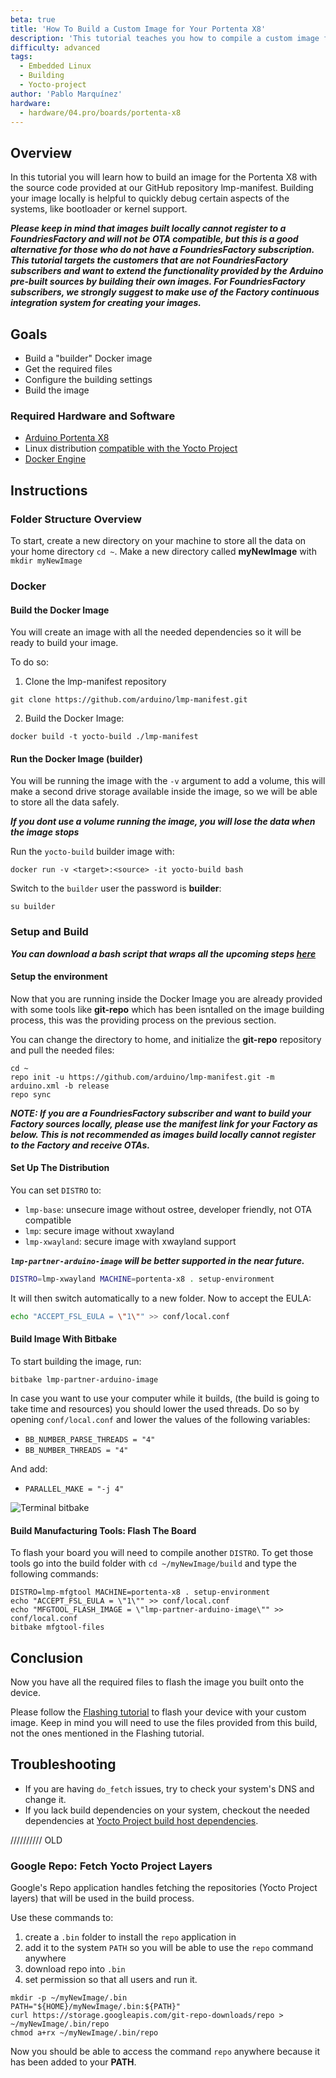 ```yaml
---
beta: true
title: 'How To Build a Custom Image for Your Portenta X8'
description: 'This tutorial teaches you how to compile a custom image for your Portenta X8'
difficulty: advanced
tags:
  - Embedded Linux
  - Building
  - Yocto-project
author: 'Pablo Marquínez'
hardware:
  - hardware/04.pro/boards/portenta-x8
---
```


## Overview

In this tutorial you will learn how to build an image for the Portenta X8 with the source code provided at our GitHub repository lmp-manifest.
Building your image locally is helpful to quickly debug certain aspects of the systems, like bootloader or kernel support.

***Please keep in mind that images built locally cannot register to a FoundriesFactory and will not be OTA compatible, but this is a good alternative for those who do not have a FoundriesFactory subscription.  This tutorial targets the customers that are not FoundriesFactory subscribers and want to extend the functionality provided by the Arduino pre-built sources by building their own images. For FoundriesFactory subscribers, we strongly suggest to make use of the Factory continuous integration system for creating your images.***

## Goals
- Build a "builder" Docker image
- Get the required files
- Configure the building settings
- Build the image

### Required Hardware and Software
- [Arduino Portenta X8](https://store.arduino.cc/portenta-x8)
- Linux distribution [compatible with the Yocto Project](https://docs.yoctoproject.org/ref-manual/system-requirements.html#supported-linux-distributions)
- [Docker Engine](https://docs.docker.com/engine/install/)

## Instructions
### Folder Structure Overview

To start, create a new directory on your machine to store all the data on your home directory `cd ~`.
Make a new directory called **myNewImage** with `mkdir myNewImage`

### Docker
#### Build the Docker Image

You will create an image with all the needed dependencies so it will be ready to build your image.

To do so:
1. Clone the lmp-manifest repository
  ```
  git clone https://github.com/arduino/lmp-manifest.git
  ```
2. Build the Docker Image:
  ```
  docker build -t yocto-build ./lmp-manifest
  ```

#### Run the Docker Image (builder)
You will be running the image with the `-v` argument to add a volume, this will make a second drive storage available inside the image, so we will be able to store all the data safely.

***If you dont use a volume running the image, you will lose the data when the image stops***

Run the `yocto-build` builder image with:
```
docker run -v <target>:<source> -it yocto-build bash
```

Switch to the `builder` user the password is **builder**:
```
su builder
```

### Setup and Build

***You can download a bash script that wraps all the upcoming steps [here](assets/portenta-x8_build.sh)***

#### Setup the environment
Now that you are running inside the Docker Image you are already provided with some tools like **git-repo** which has been isntalled on the image building process, this was the providing process on the previous section.

You can change the directory to home, and initialize the **git-repo** repository and pull the needed files:

```
cd ~
repo init -u https://github.com/arduino/lmp-manifest.git -m arduino.xml -b release
repo sync
```

***NOTE: If you are a FoundriesFactory subscriber and want to build your Factory sources locally, please use the manifest link for your Factory as below. This is not recommended as images build locally cannot register to the Factory and receive OTAs.***

#### Set Up The Distribution

You can set `DISTRO` to:
- `lmp-base`: unsecure image without ostree, developer friendly, not OTA compatible
- `lmp`: secure image without xwayland
- `lmp-xwayland`: secure image with xwayland support

***`lmp-partner-arduino-image` will be better supported in the near future.***

```bash
DISTRO=lmp-xwayland MACHINE=portenta-x8 . setup-environment
```

It will then switch automatically to a new folder.
Now to accept the EULA:

```bash
echo "ACCEPT_FSL_EULA = \"1\"" >> conf/local.conf
```

#### Build Image With Bitbake

To start building the image, run:

```
bitbake lmp-partner-arduino-image
```

In case you want to use your computer while it builds, (the build is going to take time and resources) you should lower the used threads.
Do so by opening `conf/local.conf` and lower the values of the following variables:

- `BB_NUMBER_PARSE_THREADS = "4"`
- `BB_NUMBER_THREADS = "4"`

And add:

- `PARALLEL_MAKE = "-j 4"`

![Terminal bitbake](assets/terminal_bitbake.png)

#### Build Manufacturing Tools: Flash The Board

To flash your board you will need to compile another `DISTRO`.
To get those tools go into the build folder with `cd ~/myNewImage/build` and type the following commands:

```
DISTRO=lmp-mfgtool MACHINE=portenta-x8 . setup-environment
echo "ACCEPT_FSL_EULA = \"1\"" >> conf/local.conf
echo "MFGTOOL_FLASH_IMAGE = \"lmp-partner-arduino-image\"" >> conf/local.conf
bitbake mfgtool-files
```

## Conclusion

Now you have all the required files to flash the image you built onto the device.

Please follow the [Flashing tutorial](image-flashing) to flash your device with your custom image.
Keep in mind you will need to use the files provided from this build, not the ones mentioned in the Flashing tutorial.

## Troubleshooting

- If you are having `do_fetch` issues, try to check your system's DNS and change it.
- If you lack build dependencies on your system, checkout the needed dependencies at [Yocto Project build host dependencies](https://docs.yoctoproject.org/ref-manual/system-requirements.html#required-packages-for-the-build-host).


////////// OLD

### Google Repo: Fetch Yocto Project Layers

Google's Repo application handles fetching the repositories (Yocto Project layers) that will be used in the build process.

Use these commands to:

1. create a `.bin` folder to install the `repo` application in
2. add it to the system `PATH` so you will be able to use the `repo` command anywhere
3. download repo into `.bin`
4. set permission so that all users and run it.

```
mkdir -p ~/myNewImage/.bin
PATH="${HOME}/myNewImage/.bin:${PATH}"
curl https://storage.googleapis.com/git-repo-downloads/repo > ~/myNewImage/.bin/repo
chmod a+rx ~/myNewImage/.bin/repo
```

Now you should be able to access the command `repo` anywhere because it has been added to your **PATH**.